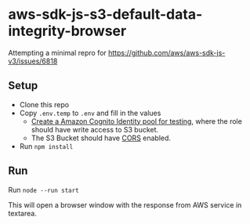 # aws-sdk-js-s3-default-data-integrity-browser

Attempting a minimal repro for https://github.com/aws/aws-sdk-js-v3/issues/6818

## Setup

- Clone this repo
- Copy `.env.temp` to `.env` and fill in the values
  - [Create a Amazon Cognito Identity pool for testing][cognito-identity-pool], where the role should have write access to S3 bucket.
  - The S3 Bucket should have [CORS][cors] enabled.
- Run `npm install`

## Run

Run `node --run start`

This will open a browser window with the response from AWS service in textarea.

[cors]: https://docs.aws.amazon.com/AmazonS3/latest/userguide/enabling-cors-examples.html
[cognito-identity-pool]: https://docs.aws.amazon.com/sdk-for-javascript/v3/developer-guide/getting-started-browser.html#getting-started-browser-create-identity-pool
